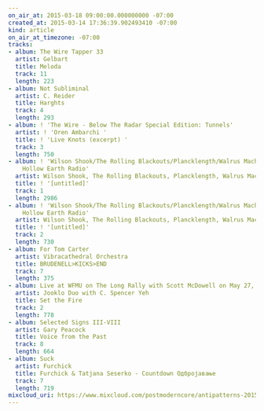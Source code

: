 ```yaml
---
on_air_at: 2015-03-18 09:00:00.000000000 -07:00
created_at: 2015-03-14 17:36:39.902493410 -07:00
kind: article
on_air_at_timezone: -07:00
tracks:
- album: The Wire Tapper 33
  artist: Gelbart
  title: Meloda
  track: 11
  length: 223
- album: Not Subliminal
  artist: C. Reider
  title: Harghts
  track: 4
  length: 293
- album: ! 'The Wire - Below The Radar Special Edition: Tunnels'
  artist: ! 'Oren Ambarchi '
  title: ! 'Live Knots (excerpt) '
  track: 3
  length: 750
- album: ! 'Wilson Shook/The Rolling Blackouts/Plancklength/Walrus Machine: Live at
    Hollow Earth Radio'
  artist: Wilson Shook, The Rolling Blackouts, Plancklength, Walrus Machine
  title: ! '[untitled]'
  track: 1
  length: 2986
- album: ! 'Wilson Shook/The Rolling Blackouts/Plancklength/Walrus Machine: Live at
    Hollow Earth Radio'
  artist: Wilson Shook, The Rolling Blackouts, Plancklength, Walrus Machine
  title: ! '[untitled]'
  track: 2
  length: 730
- album: For Tom Carter
  artist: Vibracathedral Orchestra
  title: BRUDENELL>KICKS>END
  track: 7
  length: 375
- album: Live at WFMU on The Long Rally with Scott McDowell on May 27, 2011
  artist: Jooklo Duo with C. Spencer Yeh
  title: Set the Fire
  track: 2
  length: 778
- album: Selected Signs III-VIII
  artist: Gary Peacock
  title: Voice from the Past
  track: 8
  length: 664
- album: Suck
  artist: Furchick
  title: Furchick & Tatjana Seserko - Countdown Одбројавање
  track: 7
  length: 719
mixcloud_uri: https://www.mixcloud.com/postmoderncore/antipatterns-2015-03-18/
---
```

